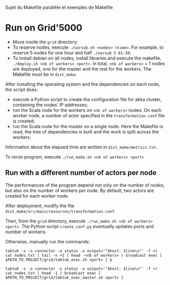 Sujet du Makefile parallèle et exemples de Makefile

# Run on Grid'5000

- Move inside the `grid` directory;
- To reserve nodes, execute `./oarsub.sh <nodes> <time>`. For example, to reserve 5 nodes for one hour and half `./oarsub 5 01:30`;
- To install debian on all nodes, install libraries and execute the makefile, `./deploy.sh <nb of workers> <port>`. In total, `<nb of workers>` + 1 nodes are deployed, one for the master and the rest for the workers. The Makefile must be in `dist_make`.

After installing the operating system and the dependencies on each node, the script does:
- execute a Python script to create the configuration file for akka cluster, containing the nodes' IP addresses;
- run the Scala code for the workers on `<nb of workers>` nodes. On each worker node, a number of actor specified in the `transformation.conf` file is created;
- run the Scala code for the master on a single node. Here the Makefile is read, the tree of dependencies is built and the work is split across the workers.

Information about the elapsed time are written in `dist_make/metrics.txt`.

To rerun program, execute `./run_make.sh <nb of workers> <port>`

## Run with a different number of actors per node

The performances of the program depend not only on the number of nodes, but also on the number of workers per node. By default, two actors are created for each worker node.

After deployment, modify the file `dist_make/src/main/resources/transformation.conf`.

Then, from the `grid` directory, execute `./run_make.sh <nb of workers> <port>`. The Python script `create_conf.py` eventually updates ports and number of workers.

Otherwise, manually run the commands:

`taktuk -s -o connector -o status -o output='"$host: $line\n"' -f <( cat nodes.txt | tail -n +2 | head -<nb of workers> ) broadcast exec [ $PATH_TO_PROJECT/grid/taktuk_exec.sh <port> ] &`

`taktuk -s -o connector -o status -o output='"$host: $line\n"' -f <( cat nodes.txt | head -1 ) broadcast exec [ $PATH_TO_PROJECT/grid/taktuk_exec_master.sh <port> ]`

